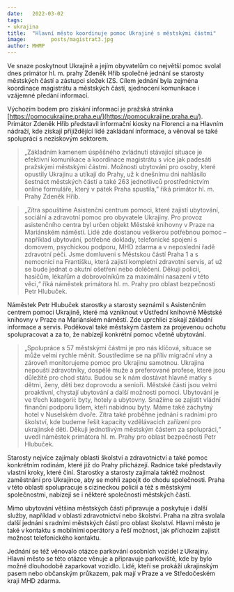 ```yaml
---
date:   2022-03-02
tags:  
- ukrajina
title:  "Hlavní město koordinuje pomoc Ukrajině s městskými částmi"
image: 	      posts/magistrat3.jpg
author: MHMP
---
```


Ve snaze poskytnout Ukrajině a jejím obyvatelům co největší pomoc svolal dnes primátor hl. m. prahy Zdeněk Hřib společné jednání se starosty městských částí a zástupci složek IZS. Cílem jednání byla zejména koordinace magistrátu a městských částí, sjednocení komunikace i vzájemné předání informací.

Výchozím bodem pro získání informací je pražská stránka [https://pomocukrajine.praha.eu/](https://pomocukrajine.praha.eu/). Primátor Zdeněk Hřib představil informační kiosky na Florenci a na Hlavním nádraží, kde získají přijíždějící lidé zakládaní informace, a věnoval se také spolupráci s neziskovým sektorem.

> „Základním kamenem úspěšného zvládnutí stávající situace je efektivní komunikace a koordinace magistrátu s více jak padesáti pražskými městskými částmi. Možnosti ubytování pro osoby, které opustily Ukrajinu a utíkají do Prahy, už k dnešnímu dni nahlásilo šestnáct městských částí a také 263 jednotlivců prostřednictvím online formuláře, který v pátek Praha spustila,” říká primátor hl. m. Prahy Zdeněk Hřib. 

> „Zítra spouštíme Asistenční centrum pomoci, které zajistí ubytování, sociální a zdravotní pomoc pro obyvatele Ukrajiny. Pro provoz asistenčního centra byl určen objekt Městské knihovny v Praze na Mariánském náměstí. Lidé zde dostanou veškerou potřebnou pomoc – například ubytování, potřebné doklady, telefonické spojení s domovem, psychickou podporu, MHD zdarma a v neposlední řadě zdravotní péči. Jsme domluveni s Městskou částí Praha 1 a s nemocnicí na Františku, která zajistí kompletní zdravotní servis, ať už se bude jednat o akutní ošetření nebo doléčení. Děkuji policii, hasičům, lékařům a dobrovolníkům za maximální nasazení v této věci,“ říká náměstek primátora hl. m. Prahy pro oblast bezpečnosti Petr Hlubuček.

Náměstek Petr Hlubuček starostky a starosty seznámil s Asistenčním centrem pomoci Ukrajině, které má vzniknout v Ústřední knihovně Městské knihovny v Praze na Mariánském náměstí. Zde uprchlíci získají základní informace a servis. Poděkoval také městským částem za projevenou ochotu spolupracovat a za to, že nabízejí konkrétní pomoc včetně ubytování.

> „Spolupráce s 57 městskými částmi je pro nás klíčová, situace se může velmi rychle měnit. Soustředíme se na příliv migrační vlny a zároveň monitorujeme pomoc pro Ukrajinu samotnou. Ukrajina nepouští zdravotníky, dospělé muže a preferované profese, které jsou důležité pro chod státu. Budou se k nám dostávat hlavně matky s dětmi, ženy, děti bez doprovodu a senioři. Městské části jsou velmi proaktivní, chystají ubytování a další možnosti pomoci. Ubytování je ve třech kategorií: byty, hotely a ubytovny. Snažíme se zajistit vládní finanční podporu lidem, kteří nabídnou byty. Máme také záchytný hotel v Nuselském dvoře. Zítra také proběhne jednání s radními pro školství, kde budeme řešit kapacity vzdělávacích zařízení pro ukrajinské děti. Děkuji jednotlivým městským částem za spolupráci,“ uvedl náměstek primátora hl. m. Prahy pro oblast bezpečnosti Petr Hlubuček.

Starosty nejvíce zajímaly oblasti školství a zdravotnictví a také pomoc konkrétním rodinám, které již do Prahy přicházejí. Radnice také představily vlastní kroky, které činí. Starostky a starosty zajímala taktéž možnost zaměstnání pro Ukrajince, aby se mohli zapojit do chodu společnosti. Praha v této oblasti spolupracuje s cizineckou policií a též s městskými společnostmi, nabízejí se i některé společnosti městských částí.

Mimo ubytování většina městských částí připravuje a poskytuje i další služby, například v oblasti zdravotnictví nebo školství. Praha na zítra svolala další jednání s radními městských částí pro oblast školství. Hlavní město je také v kontaktu s mobilními operátory a řeší možnost, jak příchozím zajistit možnost telefonického kontaktu.

Jednání se též věnovalo otázce parkování osobních vozidel z Ukrajiny. Hlavní město se této otázce věnuje a připravuje parkoviště, kde by bylo možné dlouhodobě zaparkovat vozidlo. Lidé, kteří se prokáží ukrajinským pasem nebo občanským průkazem, pak mají v Praze a ve Středočeském kraji MHD zdarma.
